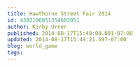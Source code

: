 ```yaml
---
title: Hawthorne Street Fair 2014
id: 4382196851354683051
author: Kirby Urner
published: 2014-08-17T15:49:00.001-07:00
updated: 2014-08-17T15:49:21.597-07:00
blog: world_game
tags: 
---
```


